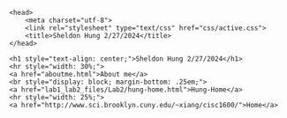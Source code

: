 <!DOCTYPE html>

<html>

    <head>
        <meta charset="utf-8">
        <link rel="stylesheet" type="text/css" href="css/active.css">
        <title>Sheldon Hung 2/27/2024</title>
    </head>

    <h1 style="text-align: center;">Sheldon Hung 2/27/2024</h1>
    <hr style="width: 30%;">
    <a href="aboutme.html">About me</a>
    <br style="display: block; margin-bottom: .25em;">
    <a href="lab1_lab2_files/Lab2/hung-home.html">Hung-Home</a>
    <hr style="width: 25%;">
    <a href="http://www.sci.brooklyn.cuny.edu/~xiang/cisc1600/">Home</a>
    
    
</html>
